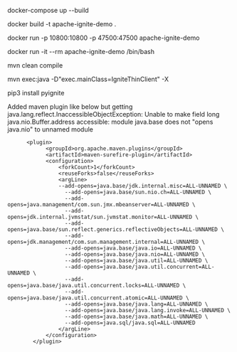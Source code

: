 docker-compose up --build

docker build -t apache-ignite-demo .

docker run -p 10800:10800 -p 47500:47500 apache-ignite-demo

docker run -it --rm apache-ignite-demo /bin/bash

mvn clean compile 

mvn exec:java -D"exec.mainClass=IgniteThinClient" -X


pip3 install pyignite



Added maven plugin like below but getting java.lang.reflect.InaccessibleObjectException: Unable to make field long java.nio.Buffer.address accessible: module java.base does not "opens java.nio" to unnamed module


		  <plugin>
                <groupId>org.apache.maven.plugins</groupId>
                <artifactId>maven-surefire-plugin</artifactId>
                <configuration>
                    <forkCount>1</forkCount>
                    <reuseForks>false</reuseForks>
                    <argLine>
					--add-opens=java.base/jdk.internal.misc=ALL-UNNAMED \
					  --add-opens=java.base/sun.nio.ch=ALL-UNNAMED \
					  --add-opens=java.management/com.sun.jmx.mbeanserver=ALL-UNNAMED \
					  --add-opens=jdk.internal.jvmstat/sun.jvmstat.monitor=ALL-UNNAMED \
					  --add-opens=java.base/sun.reflect.generics.reflectiveObjects=ALL-UNNAMED \
					  --add-opens=jdk.management/com.sun.management.internal=ALL-UNNAMED \
					  --add-opens=java.base/java.io=ALL-UNNAMED \
					  --add-opens=java.base/java.nio=ALL-UNNAMED \
					  --add-opens=java.base/java.util=ALL-UNNAMED \
					  --add-opens=java.base/java.util.concurrent=ALL-UNNAMED \
					  --add-opens=java.base/java.util.concurrent.locks=ALL-UNNAMED \
					  --add-opens=java.base/java.util.concurrent.atomic=ALL-UNNAMED \
					  --add-opens=java.base/java.lang=ALL-UNNAMED \
					  --add-opens=java.base/java.lang.invoke=ALL-UNNAMED \
					  --add-opens=java.base/java.math=ALL-UNNAMED \
					  --add-opens=java.sql/java.sql=ALL-UNNAMED
					</argLine>
                </configuration>
            </plugin>
			
		  

